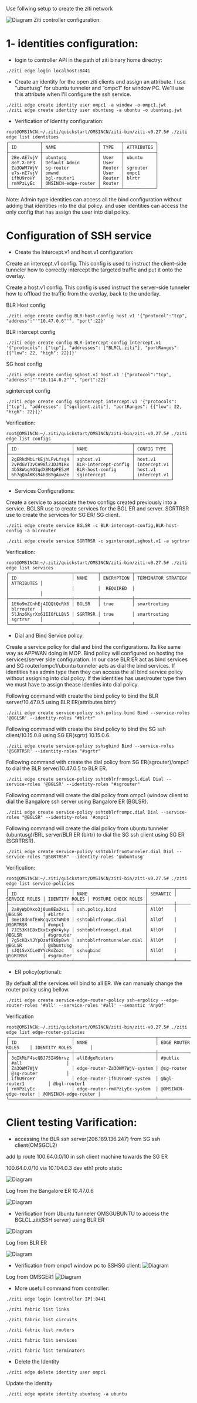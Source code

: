Use follwing setup to create the ziti network

![Diagram](imag/DO_network.png)
Ziti controller configuration:

# 1- identities configuration: 
- login to controller API in the path of ziti binary home directry:
```
./ziti edge login localhost:8441 
```
- Create an identity for the open ziti clients and assign an attribute. I use "ubuntusg" for ubuntu tunneler and “ompc1” for window PC. We'll use this attribute when I'll configure the ssh service.
```
./ziti edge create identity user ompc1 -a window -o ompc1.jwt
./ziti edge create identity user ubuntusg -a ubuntu -o ubuntusg.jwt
```
- Verification of Identity configuration:

```
root@OMSINCN:~/.ziti/quickstart/OMSINCN/ziti-bin/ziti-v0.27.5# ./ziti edge list identities
╭────────────┬─────────────────────┬────────┬────────────╮
│ ID         │ NAME                │ TYPE   │ ATTRIBUTES │
├────────────┼─────────────────────┼────────┼────────────┤
│ 2Be.AE7vjV │ ubuntusg            │ User   │ ubuntu     │
│ 8oY.X-0P3  │ Default Admin       │ User   │            │
│ Za3OWM7WjV │ sg-router           │ Router │ sgrouter   │
│ e7s-nE7vjV │ omwnd               │ User   │ ompc1      │
│ ifhU9roHY  │ bgl-router1         │ Router │ blrtr      │
│ rmVPzLyEc  │ OMSINCN-edge-router │ Router │            │
╰────────────┴─────────────────────┴────────┴────────────╯

```

Note: Admin type identities can access all the bind configuration without adding that identities into the dial policy. and user identities can access the only config that has assign the user into dial policy.

# Configuration of SSH service

- Create the intercept.v1 and host.v1 configuration:

Create an intercept.v1 config. This config is used to instruct the client-side tunneler how to correctly intercept the targeted traffic and put it onto the overlay.

Create a host.v1 config. This config is used instruct the server-side tunneler how to offload the traffic from the overlay, back to the underlay.


BLR Host config
```
./ziti edge create config BLR-host-config host.v1 '{"protocol":"tcp", "address":"'"10.47.0.6"'", "port":22}'
```
BLR intercept config
```
./ziti edge create config BLR-intercept-config intercept.v1 '{"protocols": ["tcp"], "addresses": ["BLRCL.ziti"], "portRanges": [{"low": 22, "high": 22}]}'
```
SG host config
```
./ziti edge create config sghost.v1 host.v1 '{"protocol":"tcp", "address":"'"10.114.0.2"'", "port":22}'
```
sgintercept config
 
```
./ziti edge create config sgintercept intercept.v1 '{"protocols": ["tcp"], "addresses": ["sgclient.ziti"], "portRanges": [{"low": 22, "high": 22}]}'

```
Verification:
```
root@OMSINCN:~/.ziti/quickstart/OMSINCN/ziti-bin/ziti-v0.27.5# ./ziti edge list configs
╭────────────────────────┬──────────────────────┬──────────────╮
│ ID                     │ NAME                 │ CONFIG TYPE  │
├────────────────────────┼──────────────────────┼──────────────┤
│ 2gERkdMbLrkEjhLFvLfsg4 │ sghost.v1            │ host.v1      │
│ 2vPdGVT3vCH98l2JDJMIRx │ BLR-intercept-config │ intercept.v1 │
│ 4b58WogYO3gdX8M4pPE5zM │ BLR-host-config      │ host.v1      │
│ 6h7qQaAKKs94hBBYgAxwZe │ sgintercept          │ intercept.v1 │
╰────────────────────────┴──────────────────────┴──────────────╯
```
- Services Configurations:

Create a service to associate the two configs created previously into a service. BGLSR use to create services for the BGL ER and server. SGRTRSR use to create the services for SG ER/ SG client.

```
./ziti edge create service BGLSR -c BLR-intercept-config,BLR-host-config -a blrrouter

./ziti edge create service SGRTRSR -c sgintercept,sghost.v1 -a sgrtrsr
```
Verification:
```
root@OMSINCN:~/.ziti/quickstart/OMSINCN/ziti-bin/ziti-v0.27.5# ./ziti edge list services
╭────────────────────────┬─────────┬────────────┬─────────────────────┬────────────╮
│ ID                     │ NAME    │ ENCRYPTION │ TERMINATOR STRATEGY │ ATTRIBUTES │
│                        │         │  REQUIRED  │                     │            │
├────────────────────────┼─────────┼────────────┼─────────────────────┼────────────┤
│ 1E6o9mZCnhEj4IQQtQcRX6 │ BGLSR   │ true       │ smartrouting        │ blrrouter  │
│ 5lJnz6KyrXx61IIOfLLBV5 │ SGRTRSR │ true       │ smartrouting        │ sgrtrsr    │
╰────────────────────────┴─────────┴────────────┴─────────────────────┴────────────╯
```

- Dial and Bind Service policy:

Create a service policy for dial and bind the configurations. Its like same way as APPWAN doing in MOP. Bind policy will configured on hosting the services/server side configuration. In our case BLR ER act as bind services and SG router/ompc1/ubuntu tunneler acts as dial the bind services. If identities has admin type then they can access the all bind service policy without assigning into dial policy. If the identities has user/router type then we must have to assign thease identies into dial policy.


Following command with create the bind policy to bind the BLR server/10.47.0.5 using BLR ER(attributes blrtr)
```
./ziti edge create service-policy ssh.policy.bind Bind --service-roles '@BGLSR' --identity-roles "#blrtr"
```
Following command with create the bind policy to bind the SG ssh client/10.15.0.8  using SG ER(sgrtr) 10.15.0.6.
```
./ziti edge create service-policy sshsgbind Bind --service-roles '@SGRTRSR' --identity-roles "#sgrtr"
```
Following command with create the dial policy from SG ER(sgrouter)/ompc1 to dial the BLR server/10.47.0.5  to BLR ER.
```
./ziti edge create service-policy sshtoblrfromsgcl.dial Dial --service-roles '@BGLSR' --identity-roles "#sgrouter"
```
Following command will create the dial policy from ompc1 (window client to dial the Bangalore ssh server using Bangalore ER (BGLSR).
```
./ziti edge create service-policy sshtoblrfrompc.dial Dial --service-roles "@BGLSR" --identity-roles '#ompc1'
```
Following command will create the dial policy from ubuntu tunneler (ubuntusg)/BRL server/BLR ER (blrtr) to dial the SG ssh client using SG ER (SGRTRSR).

```
./ziti edge create service-policy sshtoblrfromtunneler.dial Dial --service-roles "@SGRTRSR" --identity-roles '@ubuntusg'
```
Verification:
```
root@OMSINCN:~/.ziti/quickstart/OMSINCN/ziti-bin/ziti-v0.27.5# ./ziti edge list service-policies
╭────────────────────────┬───────────────────────────┬──────────┬───────────────┬────────────────┬─────────────────────╮
│ ID                     │ NAME                      │ SEMANTIC │ SERVICE ROLES │ IDENTITY ROLES │ POSTURE CHECK ROLES │
├────────────────────────┼───────────────────────────┼──────────┼───────────────┼────────────────┼─────────────────────┤
│ 2a8yWpDXxo3j0um6Ea2kUL │ ssh.policy.bind           │ AllOf    │ @BGLSR        │ #blrtr         │                     │
│ 3me18dnmfEnRcqvIX7WNb0 │ sshtoblrfrompc.dial       │ AllOf    │ @SGRTRSR      │ #ompc1         │                     │
│ 7JI53KtE8xEkxExgWrAyky │ sshtoblrfromsgcl.dial     │ AllOf    │ @BGLSR        │ #sgrouter      │                     │
│ 7g5cKQxYJYpOzaf9k8pBwh │ sshtoblrfromtunneler.dial │ AllOf    │ @BGLSR        │ @ubuntusg      │                     │
│ sJQ1SvXCLeUYYcRoZozc   │ sshsgbind                 │ AllOf    │ @SGRTRSR      │ #sgrouter      │                     │
╰────────────────────────┴───────────────────────────┴──────────┴───────────────┴────────────────┴─────────────────────╯
```

- ER policy(optional):

By default all the services will bind to all ER. We can manualy change the router policy using bellow.
```
./ziti edge create service-edge-router-policy ssh-erpolicy --edge-router-roles '#all' --service-roles '#all' --semantic 'AnyOf'

```
Verification
```
root@OMSINCN:~/.ziti/quickstart/OMSINCN/ziti-bin/ziti-v0.27.5# ./ziti edge list edge-router-policies                                     ╭────────────────────────┬───────────────────────────────┬──────────────────────┬──────────────────────╮
│ ID                     │ NAME                          │ EDGE ROUTER ROLES    │ IDENTITY ROLES       │
├────────────────────────┼───────────────────────────────┼──────────────────────┼──────────────────────┤
│ 3qIkMiF4scQBJ75I49brvz │ allEdgeRouters                │ #public              │ #all                 │
│ Za3OWM7WjV             │ edge-router-Za3OWM7WjV-system │ @sg-router           │ @sg-router           │
│ ifhU9roHY              │ edge-router-ifhU9roHY-system  │ @bgl-router1         │ @bgl-router1         │
│ rmVPzLyEc              │ edge-router-rmVPzLyEc-system  │ @OMSINCN-edge-router │ @OMSINCN-edge-router │
╰────────────────────────┴───────────────────────────────┴──────────────────────┴──────────────────────╯
```

# Client testing Varification:

- accessing the BLR ssh server(206.189.136.247) from SG ssh client(OMSGCL2)

add Ip route 100.64.0.0/10 in ssh client machine towards the SG ER

100.64.0.0/10 via 10.104.0.3 dev eth1 proto static

![Diagram](imag/BLR_ssh_server_from_SG_ssh_client.png)
 

Log from the Bangalore ER 10.47.0.6

![Diagram](imag/log_from_BLR_ER.png)

- Verification from Ubuntu tunneler OMSGUBUNTU to access the BGLCL.ziti(SSH server) using BLR ER

![Diagram](imag/from_Ubuntu_tunneler_OMSGUBUNTU_to_access_BGLCL.ziti.png)

Log from BLR ER 

![Diagram](imag/BLR_ER.png)
 
- Verification from ompc1 window pc to SSHSG client:
![Diagram](imag/ompc1_window_pc_SSHSG_client.png)

Log from OMSGER1
![Diagram](imag/Log_from_OMSGER.png)

 

- More usefull command from controller:
```
./ziti edge login [controller IP]:8441

./ziti fabric list links

./ziti fabric list circuits

./ziti fabric list routers

./ziti fabric list services

./ziti fabric list terminators
```
- Delete the Identity
```
./ziti edge delete identity user ompc1
```
Update the identity
```
./ziti edge update identity ubuntusg -a ubuntu
```
